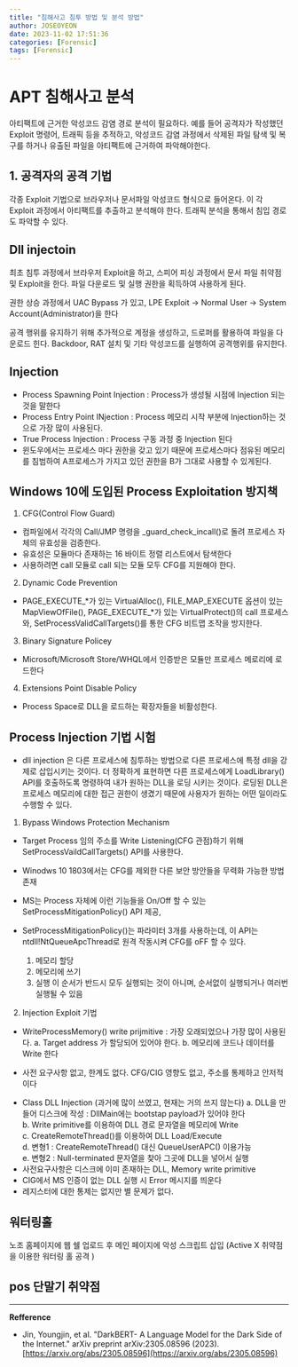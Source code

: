 ```yaml
---
title: "침해사고 침투 방법 및 분석 방법"
author: JOSEOYEON
date: 2023-11-02 17:51:36
categories: [Forensic]
tags: [Forensic]
---
```



# APT 침해사고 분석

아티팩트에 근거한 악성코드 감염 경로 분석이 필요하다. 예를 들어 공격자가 작성했던 Exploit 명령어, 트래픽 등을 추적하고, 악성코드 감염 과정에서 삭제된 파일 탐색 및 복구를 하거나 유출된 파일을 아티팩트에 근거하여 파악해야한다. 

## 1. 공격자의 공격 기법
각종 Exploit 기법으로 브라우저나 문서파일 악성코드 형식으로 들어온다. 이 각 Exploit 과정에서 아티팩트를 추출하고 분석해야 한다. 트래픽 분석을 통해서 침입 경로도 파악할 수 있다. 

## Dll injectoin 
최초 침투 과정에서 브라우저 Exploit을 하고, 스피어 피싱 과정에서 문서 파일 취약점 및 Exploit을 한다. 파일 다운로드 및 실행 권한을 획득하여 사용하게 된다. 

권한 상승 과정에서 UAC Bypass 가 있고, LPE Exploit -> Normal User -> System Account(Administrator)을 한다

공격 행위를 유지하기 위해
추가적으로 계정을 생성하고, 드로퍼를 활용하여 파일을 다운로드 힌다. Backdoor, RAT 설치 및 기타 악성코드를 실행하여 공격행위를 유지한다. 

## Injection 
- Process Spawning Point Injection : Process가 생성될 시점에 Injection 되는 것을 말한다
- Process Entry Point INjection : Process 메모리 시작 부분에 Injection하는 것으로 가장 많이 사용된다. 
- True Process Injection : Process 구동 과정 중 Injection 된다
- 윈도우에서는 프로세스 마다 권한을 갖고 있기 때문에 프로세스마다 점유된 메모리를 침범하여 A프로세스가 가지고 있던 권한을 B가 그대로 사용할 수 있게된다. 

## Windows 10에 도입된 Process Exploitation 방지책

1. CFG(Control Flow Guard)
- 컴파일에서 각각의 Call/JMP 명령을 _guard_check_incall()로 돌려 프로세스 자체의 유효성을 검증한다. 
- 유효성은 모듈마다 존재하는 16 바이트 정렬 리스트에서 탐색한다
- 사용하려면 call 모듈로 call 되는 모듈 모두 CFG를 지원해야 한다. 

2. Dynamic Code Prevention
- PAGE_EXECUTE_*가 있는 VirtualAlloc(), FILE_MAP_EXECUTE 옵션이 있는 MapViewOfFile(), PAGE_EXECUTE_*가 있는 VirtualProtect()의 call 프로세스와, SetProcessValidCallTargets()를 통한 CFG 비트맵 조작을 방지한다. 

3. Binary Signature Policey
- Microsoft/Microsoft Store/WHQL에서 인증받은 모듈만 프로세스 메로리에 로드한다 

4. Extensions Point Disable Policy
- Process Space로 DLL을 로드하는 확장자들을 비활성한다.

## Process Injection 기법 시험

- dll injection 은 다른 프로세스에 침투하는 방법으로 다른 프로세스에 특정 dll을 강제로 삽입시키는 것이다. 더 정확하게 표현하면 다른 프로세스에게 LoadLibrary() API를 호출하도록 명령하여 내가 원하는 DLL을 로딩 시키는 것이다. 로딩된 DLL은 프로세스 메모리에 대한 접근 권한이 생겼기 때문에 사용자가 원하는 어떤 일이라도 수행할 수 있다. 

1. Bypass Windows Protection Mechanism
- Target Process 임의 주소를 Write Listening(CFG 관점)하기 위해 SetProcessVaildCallTargets() API를 사용한다. 
- Winodws 10 1803에서는 CFG를 제외한 다른 보안 방안들을 무력화 가능한 방법 존재
- MS는 Process 자체에 이런 기능들을 On/Off 할 수 있는 SetProcessMitigationPolicy() API 제공,
- SetProcessMitigationPolicy()는 파라미터 3개를 사용하는데, 이 API는 ntdll!NtQueueApcThread로 원격 작동시켜 CFG를 oFF 할 수 있다. 

    1. 메모리 할당
    2. 메모리에 쓰기
    3. 실행
이 순서가 반드시 모두 실행되는 것이 아니며, 순서없이 실행되거나 여러번 실행될 수 있음

2. Injection Exploit 기법
- WriteProcessMemory() write prijmitive : 가장 오래되었으나 가장 많이 사용된다. 
a. Target address 가 할당되어 있어야 한다. 
b. 메모리에 코드나 데이터를 Write 한다
* 사전 요구사항 없고, 한계도 없다. CFG/CIG 영향도 없고, 주소를 통제하고 안저적이다 

- Class DLL Injection (과거에 많이 쓰였고, 현재는 거의 쓰지 않는다)
a. DLL을 만들어 디스크에 작성 : DllMain에는 bootstap payload가 있어야 한다 <br/>
b. Write primitive를 이용하여 DLL 경로 문자열을 메모리에 Write<br/>
c. CreateRemoteThread()를 이용하여 DLL Load/Execute<br/>
d. 변형1 : CreateRemoteThread() 대신 QueueUserAPC() 이용가능<br/>
e. 변형2 : Null-terminated 문자열을 찾아 그곳에 DLL을 넣어서 실행<br/>
 - 사전요구사항은 디스크에 이미 존재하는 DLL, Memory write primitive<br/>
 - CIG에서 MS 인증이 없는 DLL 실행 시 Error 메시지를 띄운다<br/>
 - 레지스터에 대한 통제는 없지만 별 문제가 없다.<br/>

 
## 워터링홀 

노조 홈페이지에 웹 쉘 업로드 후 메인 페이지에 악성 스크립트 삽입 (Active X 취약점을 이용한 워터링 홀 공격 )

## pos 단말기 취약점




---

**Refference**

* Jin, Youngjin, et al. "DarkBERT- A Language Model for the Dark Side of the Internet." arXiv preprint arXiv:2305.08596 (2023).
[https://arxiv.org/abs/2305.08596](https://arxiv.org/abs/2305.08596)

